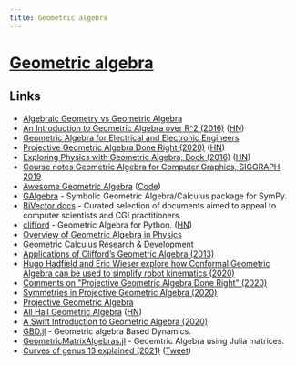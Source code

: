 ```yaml
---
title: Geometric algebra
---
```


# [Geometric algebra](https://en.wikipedia.org/wiki/Geometric_algebra)

## Links

- [Algebraic Geometry vs Geometric Algebra](https://www.reddit.com/r/math/comments/ddqt6f/algebraic_geometry_vs_geometric_algebra/)
- [An Introduction to Geometric Algebra over R^2 (2016)](https://bitworking.org/news/ga/2d) ([HN](https://news.ycombinator.com/item?id=13239632))
- [Geometric Algebra for Electrical and Electronic Engineers](https://ieeexplore.ieee.org/document/6876131?arnumber=6876131)
- [Projective Geometric Algebra Done Right (2020)](http://terathon.com/blog/projective-geometric-algebra-done-right/) ([HN](https://news.ycombinator.com/item?id=22142706))
- [Exploring Physics with Geometric Algebra, Book (2016)](http://peeterjoot.com/archives/math2015/gabookI.pdf) ([HN](https://news.ycombinator.com/item?id=15932739))
- [Course notes Geometric Algebra for Computer Graphics, SIGGRAPH 2019](https://arxiv.org/abs/2002.04509)
- [Awesome Geometric Algebra](https://awesome-geometric-algebra.rtfd.io/) ([Code](https://github.com/pygae/awesome-geometric-algebra))
- [GAlgebra](https://github.com/pygae/galgebra) - Symbolic Geometric Algebra/Calculus package for SymPy.
- [BiVector docs](https://bivector.net/) - Curated selection of documents aimed to appeal to computer scientists and CGI practitioners.
- [clifford](https://github.com/pygae/clifford) - Geometric Algebra for Python. ([HN](https://news.ycombinator.com/item?id=24382360))
- [Overview of Geometric Algebra in Physics](http://geocalc.clas.asu.edu/html/Overview.html)
- [Geometric Calculus Research & Development](http://geocalc.clas.asu.edu/)
- [Applications of Clifford’s Geometric Algebra (2013)](https://arxiv.org/pdf/1305.5663.pdf)
- [Hugo Hadfield and Eric Wieser explore how Conformal Geometric Algebra can be used to simplify robot kinematics (2020)](https://www.youtube.com/watch?v=bj9JslblYPU)
- [Comments on "Projective Geometric Algebra Done Right" (2020)](https://www.jeremyong.com/math/2020/01/24/comments-on-projective-geometric-algebra-done-right/)
- [Symmetries in Projective Geometric Algebra (2020)](http://terathon.com/blog/symmetries-in-projective-geometric-algebra/)
- [Projective Geometric Algebra](http://projectivegeometricalgebra.org/)
- [All Hail Geometric Algebra](https://crypto.stanford.edu/~blynn/haskell/ga.html) ([HN](https://news.ycombinator.com/item?id=25142528))
- [A Swift Introduction to Geometric Algebra (2020)](https://www.youtube.com/watch?v=60z_hpEAtD8)
- [GBD.jl](https://github.com/Orbots/GBD.jl) - Geometric algebra Based Dynamics.
- [GeometricMatrixAlgebras.jl](https://github.com/MasonProtter/GeometricMatricAlgebras.jl) - Geoemtric Algebra using Julia matrices.
- [Curves of genus 13 explained (2021)](https://arxiv.org/abs/2110.09553) ([Tweet](https://twitter.com/DaveJensenMath/status/1450809787663388679))
